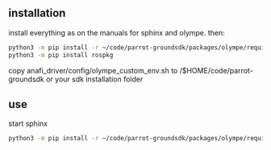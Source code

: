 ## installation
install everything as on the manuals for sphinx and olympe.
then:
```bash
python3 -m pip install -r ~/code/parrot-groundsdk/packages/olympe/requirements.txt
python3 -m pip install rospkg
```
copy anafi_driver/config/olympe_custom_env.sh to /$HOME/code/parrot-groundsdk or your sdk installation folder

## use
start sphinx
```bash
python3 -m pip install -r ~/code/parrot-groundsdk/packages/olympe/requirements.txt
```
